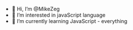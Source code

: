 - 👋 Hi, I’m @MikeZeg
- 👀 I’m interested in javaScript language
- 🌱 I’m currently learning JavaScript - everything

<!---
MikeZeg/MikeZeg is a ✨ special ✨ repository because its `README.md` (this file) appears on your GitHub profile.
You can click the Preview link to take a look at your changes.
--->
